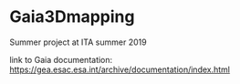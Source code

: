 # Gaia3Dmapping
Summer project at ITA summer 2019


link to Gaia documentation: https://gea.esac.esa.int/archive/documentation/index.html
